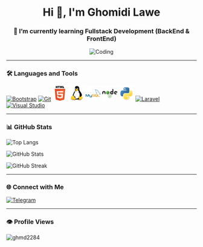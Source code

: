 <h1 align="center">Hi 👋, I'm Ghomidi Lawe</h1>
<h3 align="center">🌱 I’m currently learning Fullstack Development (BackEnd & FrontEnd)</h3>

<p align="center">
  <img src="https://i.pinimg.com/originals/81/17/8b/81178b47a8598f0c81c4799f2cdd4057.gif" width="300" alt="Coding" />
</p>

---

### 🛠️ Languages and Tools
<p align="left">
  <a href="https://getbootstrap.com" target="_blank"><img src="https://upload.wikimedia.org/wikipedia/commons/thumb/b/b2/Bootstrap_logo.svg/2560px-Bootstrap_logo.svg.png" alt="Bootstrap" width="40"/></a>
  <a href="https://git-scm.com/" target="_blank"><img src="https://www.vectorlogo.zone/logos/git-scm/git-scm-icon.svg" alt="Git" width="40"/></a>
  <a href="https://www.w3.org/html/" target="_blank"><img src="https://raw.githubusercontent.com/devicons/devicon/master/icons/html5/html5-original-wordmark.svg" alt="HTML" width="40"/></a>
  <a href="https://www.linux.org/" target="_blank"><img src="https://raw.githubusercontent.com/devicons/devicon/master/icons/linux/linux-original.svg" alt="Linux" width="40"/></a>
  <a href="https://www.mysql.com/" target="_blank"><img src="https://raw.githubusercontent.com/devicons/devicon/master/icons/mysql/mysql-original-wordmark.svg" alt="MySQL" width="40"/></a>
  <a href="https://nodejs.org" target="_blank"><img src="https://raw.githubusercontent.com/devicons/devicon/master/icons/nodejs/nodejs-original-wordmark.svg" alt="Node.js" width="40"/></a>
  <a href="https://www.python.org" target="_blank"><img src="https://raw.githubusercontent.com/devicons/devicon/master/icons/python/python-original.svg" alt="Python" width="40"/></a>
  <a href="https://laravel.com" target="_blank"><img src="https://laravel.com/img/logomark.min.svg" alt="Laravel" width="40"/></a>
  <a href="https://visualstudio.microsoft.com/" target="_blank"><img src="https://1000logos.net/wp-content/uploads/2023/04/Visual-Studio-logo.png" alt="Visual Studio" width="40"/></a>
</p>

---

### 📊 GitHub Stats

<p align="left">
  <img src="https://github-readme-stats.vercel.app/api/top-langs/?username=ghmd2284&layout=compact&theme=tokyonight" alt="Top Langs"/>
</p>

<p align="left">
  <img src="https://github-readme-stats.vercel.app/api?username=ghmd2284&show_icons=true&theme=tokyonight" alt="GitHub Stats"/>
</p>

<p align="left">
  <img src="https://github-readme-streak-stats.herokuapp.com/?user=ghmd2284&theme=tokyonight" alt="GitHub Streak"/>
</p>

---

### 🌐 Connect with Me
<p align="left">
  <a href="https://t.me/ghomidi_22" target="_blank"><img src="https://upload.wikimedia.org/wikipedia/commons/8/82/Telegram_logo.svg" alt="Telegram" width="40"/></a>
</p>

---

### 👁️ Profile Views
<p align="left">
  <img src="https://komarev.com/ghpvc/?username=ghmd2284&label=Profile%20views&color=0e75b6&style=flat" alt="ghmd2284" />
</p>
